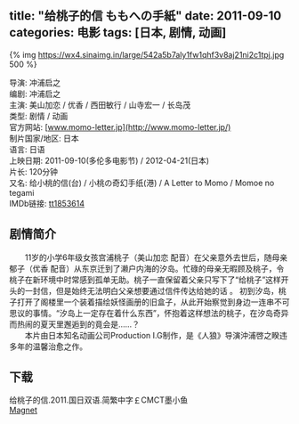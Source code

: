 title: "给桃子的信 ももへの手紙"
date: 2011-09-10
categories: 电影
tags: [日本, 剧情, 动画]
---
{% img https://wx4.sinaimg.in/large/542a5b7aly1fw1qhf3v8aj21ni2c1tpj.jpg 500 %}

导演: 冲浦启之  
编剧: 冲浦启之  
主演: 美山加恋 / 优香 / 西田敏行 / 山寺宏一 / 长岛茂  
类型: 剧情 / 动画  
官方网站: [www.momo-letter.jp](http://www.momo-letter.jp/)  
制片国家/地区: 日本  
语言: 日语  
上映日期: 2011-09-10(多伦多电影节) / 2012-04-21(日本)  
片长: 120分钟  
又名: 给小桃的信(台) / 小桃の奇幻手纸(港) / A Letter to Momo / Momoe no tegami  
IMDb链接: [tt1853614](http://www.imdb.com/title/tt1853614)

## 剧情简介
　　11岁的小学6年级女孩宫浦桃子（美山加恋 配音）在父亲意外去世后，随母亲郁子（优香 配音）从东京迁到了濑户内海的汐岛。忙碌的母亲无暇顾及桃子，令桃子在新环境中时常感到孤单无助。桃子一直保留着父亲只写下了“给桃子”这样开头的一封信，但是始终无法明白父亲想要通过信件传达给她的话 。 初到汐岛，桃子打开了阁楼里一个装着描绘妖怪画册的旧盒子，从此开始察觉到身边一连串不可思议的事情。“汐岛上一定存在着什么东西”，怀抱着这样想法的桃子，在汐岛奇异而热闹的夏天里邂逅到的竟会是……？  
　　本片由日本知名动画公司Production I.G制作，是《人狼》导演沖浦啓之睽违多年的温馨治愈之作。

## 下载
给桃子的信.2011.国日双语.简繁中字￡CMCT墨小鱼  
[Magnet](magnet:?xt=urn:btih:1884D8E3E051652A7DD060EEF56469388529CA24)
